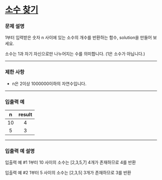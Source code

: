 # [소수 찾기](https://programmers.co.kr/learn/courses/30/lessons/12921)

### 문제 설명

1부터 입력받은 숫자 n 사이에 있는 소수의 개수를 반환하는 함수, solution을 만들어 보세요.

소수는 1과 자기 자신으로만 나누어지는 수를 의미합니다.
(1은 소수가 아닙니다.)

---

### 제한 사항

- n은 2이상 1000000이하의 자연수입니다.

---

### 입출력 예

|   n   |   result   |
| :---: | :---: |
|   10   |  4  |
|   5   |  3  |

---

### 입출력 예 설명

입출력 예 #1
1부터 10 사이의 소수는 [2,3,5,7] 4개가 존재하므로 4를 반환

입출력 예 #2
1부터 5 사이의 소수는 [2,3,5] 3개가 존재하므로 3를 반환
